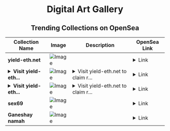 <div align="center">

# Digital Art Gallery

## Trending Collections on OpenSea

| Collection Name                       | Image                                                                                     | Description                       | OpenSea Link                                                                                          |
|---------------------------------------|-------------------------------------------------------------------------------------------|-----------------------------------|--------------------------------------------------------------------------------------------------------|
| **yield-eth.net** | ![Image](https://i.seadn.io/s/raw/files/41d938efb2b524f9265ba87de126b153.png?w=500&auto=format?w=200&auto=format) |  | <details><summary>Link</summary>[yield-eth.net](https://opensea.io/collection/yield-eth-net)</details> |
| **<details><summary>Visit yield-eth...</summary>Visit yield-eth.net to claim rewards</details>** | ![Image](https://i.seadn.io/s/raw/files/41d938efb2b524f9265ba87de126b153.png?w=500&auto=format?w=200&auto=format) | <details><summary>Visit yield-eth.net to claim r...</summary>Visit yield-eth.net to claim rewards</details> | <details><summary>Link</summary>[Visit yield-eth.net to claim rewards](https://opensea.io/collection/visit-yield-eth-net-to-claim-rewards-55)</details> |
| **<details><summary>Visit yield-eth...</summary>Visit yield-eth.net to claim rewards</details>** | ![Image](https://i.seadn.io/s/raw/files/41d938efb2b524f9265ba87de126b153.png?w=500&auto=format?w=200&auto=format) | <details><summary>Visit yield-eth.net to claim r...</summary>Visit yield-eth.net to claim rewards</details> | <details><summary>Link</summary>[Visit yield-eth.net to claim rewards](https://opensea.io/collection/visit-yield-eth-net-to-claim-rewards-54)</details> |
| **sex69** | ![Image](https://i.seadn.io/s/raw/files/5139838a4bd88574a2a232c5df2800ad.jpg?w=500&auto=format?w=200&auto=format) |  | <details><summary>Link</summary>[sex69](https://opensea.io/collection/sex69-1)</details> |
| **Ganeshay namah** | ![Image](https://i.seadn.io/s/raw/files/dc7469511c55a1e1e4a8fd7070c7af51.jpg?w=500&auto=format?w=200&auto=format) |  | <details><summary>Link</summary>[Ganeshay namah](https://opensea.io/collection/ganeshay-namah-1)</details> |

</div>